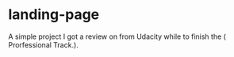 # landing-page
 A simple project I got a review on from Udacity while to finish the ( Prorfessional Track.).
